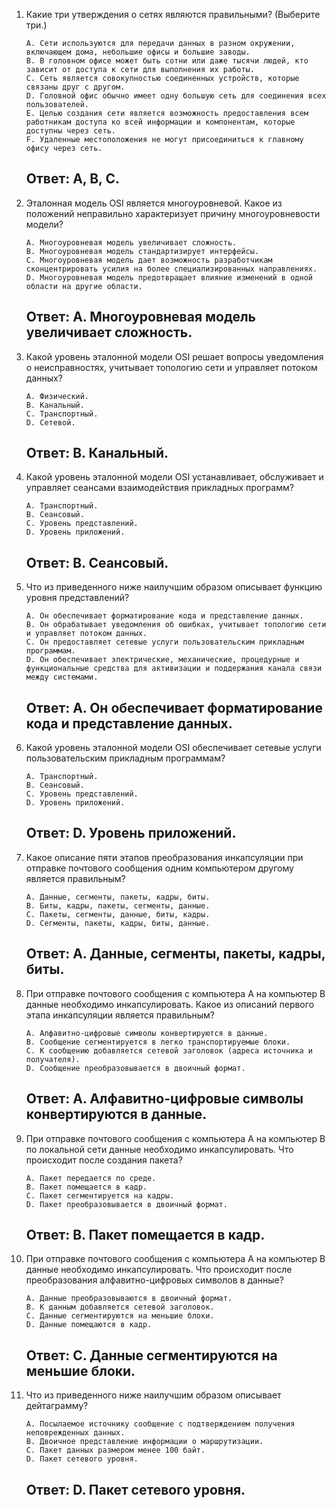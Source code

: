 1) Какие три утверждения о сетях являются правильными? (Выберите три.) 
   ```text
   A. Сети используются для передачи данных в разном окружении, включающем дома, небольшие офисы и большие заводы.
   B. В головном офисе может быть сотни или даже тысячи людей, кто зависит от доступа к сети для выполнения их работы.
   C. Сеть является совокупностью соединенных устройств, которые связаны друг с другом.
   D. Головной офис обычно имеет одну большую сеть для соединения всех пользователей.
   E. Целью создания сети является возможность предоставления всем работникам доступа ко всей информации и компонентам, которые доступны через сеть.
   F. Удаленные местоположения не могут присоединиться к главному офису через сеть.
   ```
   Ответ: A, B, C.
   ---

2) Эталонная модель OSI является многоуровневой. Какое из положений неправильно характеризует причину многоуровневости модели?
   ```text
   A. Многоуровневая модель увеличивает сложность.
   B. Многоуровневая модель стандартизирует интерфейсы.
   C. Многоуровневая модель дает возможность разработчикам сконцентрировать усилия на более специализированных направлениях.
   D. Многоуровневая модель предотвращает влияние изменений в одной области на другие области.
   ```
   Ответ: A. Многоуровневая модель увеличивает сложность.
   ---

3) Какой уровень эталонной модели OSI решает вопросы уведомления о неисправностях, учитывает топологию сети и управляет потоком данных?
   ```text
   A. Физический.
   B. Канальный.
   C. Транспортный.
   D. Сетевой.
   ```
   Ответ: B. Канальный.
   ---

4) Какой уровень эталонной модели OSI устанавливает, обслуживает и управляет сеансами взаимодействия прикладных программ?
   ```text
   A. Транспортный.
   B. Сеансовый.
   C. Уровень представлений.
   D. Уровень приложений.
   ```
   Ответ: B. Сеансовый.
   ---

5) Что из приведенного ниже наилучшим образом описывает функцию уровня представлений?
   ```text
   A. Он обеспечивает форматирование кода и представление данных.
   B. Он обрабатывает уведомления об ошибках, учитывает топологию сети и управляет потоком данных.
   C. Он предоставляет сетевые услуги пользовательским прикладным программам.
   D. Он обеспечивает электрические, механические, процедурные и функциональные средства для активизации и поддержания канала связи между системами.
   ```
   Ответ: A. Он обеспечивает форматирование кода и представление данных.
   ---

6) Какой уровень эталонной модели OSI обеспечивает сетевые услуги пользовательским прикладным программам?
   ```text
   A. Транспортный.
   B. Сеансовый.
   C. Уровень представлений.
   D. Уровень приложений.
   ```
   Ответ: D. Уровень приложений.
   ---

7) Какое описание пяти этапов преобразования инкапсуляции при отправке почтового сообщения одним компьютером другому является правильным?
   ```text
   A. Данные, сегменты, пакеты, кадры, биты.
   B. Биты, кадры, пакеты, сегменты, данные.
   C. Пакеты, сегменты, данные, биты, кадры.
   D. Сегменты, пакеты, кадры, биты, данные.
   ```
   Ответ: A. Данные, сегменты, пакеты, кадры, биты.
   ---

8) При отправке почтового сообщения с компьютера А на компьютер В данные необходимо инкапсулировать. Какое из описаний первого этапа инкапсуляции является правильным?
   ```text
   A. Алфавитно-цифровые символы конвертируются в данные.
   B. Сообщение сегментируется в легко транспортируемые блоки.
   C. К сообщению добавляется сетевой заголовок (адреса источника и получателя).
   D. Сообщение преобразовывается в двоичный формат.
   ```
   Ответ: A. Алфавитно-цифровые символы конвертируются в данные.
   ---

9) При отправке почтового сообщения с компьютера А на компьютер В по локальной сети данные необходимо инкапсулировать. Что происходит после создания пакета?
   ```text
   A. Пакет передается по среде.
   B. Пакет помещается в кадр.
   C. Пакет сегментируется на кадры.
   D. Пакет преобразовывается в двоичный формат.
   ```
   Ответ: B. Пакет помещается в кадр.
   ---

10) При отправке почтового сообщения с компьютера А на компьютер В данные необходимо инкапсулировать. Что происходит после преобразования алфавитно-цифровых символов в данные?
    ```text
    A. Данные преобразовываются в двоичный формат.
    B. К данным добавляется сетевой заголовок.
    C. Данные сегментируются на меньшие блоки.
    D. Данные помещаются в кадр.
    ```
    Ответ: C. Данные сегментируются на меньшие блоки.
    ---

11) Что из приведенного ниже наилучшим образом описывает дейтаграмму?
    ```text
    A. Посылаемое источнику сообщение с подтверждением получения неповрежденных данных.
    B. Двоичное представление информации о маршрутизации.
    C. Пакет данных размером менее 100 байт.
    D. Пакет сетевого уровня.
    ```
    Ответ: D. Пакет сетевого уровня.
    ---
